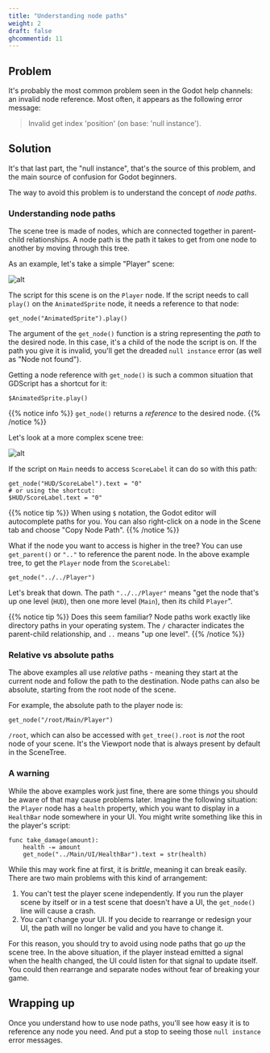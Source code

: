 ```yaml
---
title: "Understanding node paths"
weight: 2
draft: false
ghcommentid: 11
---
```


## Problem

It's probably the most common problem seen in the Godot help channels: an invalid node reference. Most often, it appears as the following error message:

> Invalid get index 'position' (on base: 'null instance').

## Solution

It's that last part, the "null instance", that's the source of this problem, and the main source of confusion for Godot beginners.

The way to avoid this problem is to understand the concept of *node paths*.

### Understanding node paths

The scene tree is made of nodes, which are connected together in parent-child relationships. A node path is the path it takes to get from one node to another by moving through this tree.

As an example, let's take a simple "Player" scene:

![alt](/3.x/img/node_paths_01.png)

The script for this scene is on the `Player` node. If the script needs to call `play()` on the `AnimatedSprite` node, it needs a reference to that node:

```gdscript
get_node("AnimatedSprite").play()
```

The argument of the `get_node()` function is a string representing the *path* to the desired node. In this case, it's a child of the node the script is on. If the path you give it is invalid, you'll get the dreaded `null instance` error (as well as "Node not found").

Getting a node reference with `get_node()` is such a common situation that GDScript has a shortcut for it:

```gdscript
$AnimatedSprite.play()
```

{{% notice info %}}
`get_node()` returns a *reference* to the desired node.
{{% /notice %}}

Let's look at a more complex scene tree:

![alt](/3.x/img/node_paths_02.png)

If the script on `Main` needs to access `ScoreLabel` it can do so with this path:

```gdscript
get_node("HUD/ScoreLabel").text = "0"
# or using the shortcut:
$HUD/ScoreLabel.text = "0"
```

{{% notice tip %}}
When using `$` notation, the Godot editor will autocomplete paths for you. You can also right-click on a node in the Scene tab and choose "Copy Node Path".
{{% /notice %}}

What if the node you want to access is higher in the tree? You can use `get_parent()` or `".."` to reference the parent node. In the above example tree, to get the `Player` node from the `ScoreLabel`:

```gdscript
get_node("../../Player")
```

Let's break that down. The path `"../../Player"` means "get the node that's up one level (`HUD`), then one more level (`Main`), then its child `Player`".

{{% notice tip %}}
Does this seem familiar? Node paths work exactly like directory paths in your operating system. The `/` character indicates the parent-child relationship, and `..` means "up one level".
{{% /notice %}}

### Relative vs absolute paths

The above examples all use *relative* paths - meaning they start at the current node and follow the path to the destination. Node paths can also be absolute, starting from the root node of the scene.

For example, the absolute path to the player node is:

```gdscript
get_node("/root/Main/Player")
```

`/root`, which can also be accessed with `get_tree().root` is *not* the root node of your scene. It's the Viewport node that is always present by default in the SceneTree.

### A warning

While the above examples work just fine, there are some things you should be aware of that may cause problems later. Imagine the following situation: the `Player` node has a `health` property, which you want to display in a `HealthBar` node somewhere in your UI. You might write something like this in the player's script:

```gdscript
func take_damage(amount):
    health -= amount
    get_node("../Main/UI/HealthBar").text = str(health)
```

While this may work fine at first, it is *brittle*, meaning it can break easily. There are two main problems with this kind of arrangement:

1. You can't test the player scene independently. If you run the player scene by itself or in a test scene that doesn't have a UI, the `get_node()` line will cause a crash.
2. You can't change your UI. If you decide to rearrange or redesign your UI, the path will no longer be valid and you have to change it.

For this reason, you should try to avoid using node paths that go *up* the scene tree. In the above situation, if the player instead emitted a signal when the health changed, the UI could listen for that signal to update itself. You could then rearrange and separate nodes without fear of breaking your game.

## Wrapping up

Once you understand how to use node paths, you'll see how easy it is to reference any node you need. And put a stop to seeing those `null instance` error messages.

<!-- ## Related Recipes

- [Using KinematicBody2D](/3.x/physics/godot3_kinematic2d/) -->